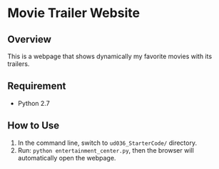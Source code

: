 # Movie Trailer Website

## Overview
This is a webpage that shows dynamically my favorite movies with its trailers.

## Requirement
* Python 2.7

## How to Use
1. In the command line, switch to `ud036_StarterCode/` directory.
2. Run: `python entertainment_center.py`, then the browser will automatically open the webpage.
